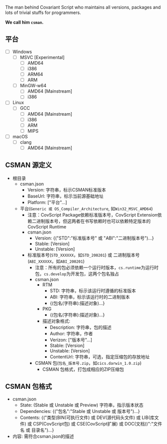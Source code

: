 The man behind Covariant Script who maintains all versions, packages and lots of trivial stuffs for programmers.

**We call him `csman`.**

## 平台
- [ ] Windows
    - [ ] MSVC [Experimental]
        - [ ] AMD64
        - [ ] i386
        - [ ] ARM64
        - [ ] ARM
    - [ ] MinGW-w64
        - [ ] AMD64 [Mainstream]
        - [ ] i386
- [ ] Linux
    - [ ] GCC
        - [ ] AMD64 [Mainstream]
        - [ ] i386
        - [ ] ARM
        - [ ] MIPS
- [ ] macOS
    - [ ] clang
        - [ ] AMD64 [Mainstream]

## CSMAN 源定义
- 根目录
    - csman.json
        - Version: 字符串，标示CSMAN标准版本
        - BaseUrl: 字符串，标示当前源基础地址
        - Platform: ["平台"...]
    - 平台(`Generic 或 OS_Compiler_Architecture`, 如`Win32_MSVC_AMD64`)
        - 注意：CovScript Package依赖标准版本号，CovScript Extension依赖二进制版本号，但这两者在书写依赖时也可以依赖特定版本的CovScript Runtime
        - csman.json
            - Version: {("STD":"标准版本号" 或 "ABI":"二进制版本号")...}
            - Stable: [Version]
            - Unstable: [Version]
        - 标准版本号(`STD_XXXXXX`，如`STD_200201`) 或 二进制版本号(`ABI_XXXXXX`，如`ABI_200201`)
            - 注意：所有的包必须依赖一个运行时版本，`cs.runtime`为运行时包，`cs.develop`为开发包，这两个包名独占
            - csman.json
                - RTM
                    - STD: 字符串，标示该运行时遵循的标准版本
                    - ABI: 字符串，标示该运行时的二进制版本
                    - {(包名(字符串):描述对象)...}
                - PKG
                    - {(包名(字符串):描述对象)...}
                - 描述对象格式:
                    - Description: 字符串，包的描述
                    - Author: 字符串，作者
                    - Verizon: ["版本号"...]
                    - Stable: [Version]
                    - Unstable: [Version]
                    - ContentUrl: 字符串，可选，指定压缩包的存放地址
            - CSMAN 包(`包名_版本号.zip`，如`cics.darwin_1.0.zip`)
                - CSMAN 包格式，打包成相应的ZIP压缩包

## CSMAN 包格式
- csman.json
    - State: (Stable 或 Unstable 或 Preview) 字符串，指示版本状态
    - Dependencies: {("包名":"Stable 或 Unstable 或 版本号")...}
    - Contents: {("类型(BIN(可执行文件) 或 DEV(源代码头文件) 或 LIB(库文件) 或 CSP(CovScript包) 或 CSE(CovScript扩展) 或 DOC(文档))":"文件名 或 目录名")...}
- 内容: 需符合csman.json的描述
